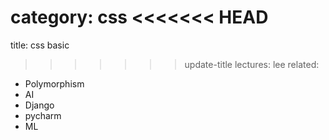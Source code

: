 category: css
<<<<<<< HEAD
=======
title: css basic
>>>>>>> update-title
lectures: lee
related:
- Polymorphism
- AI
- Django
- pycharm
- ML